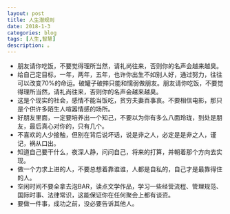 ```yaml
---
layout: post
title: 人生潜规则  
date: 2018-1-3
categories: blog
tags: [人生,智慧]
description: 。
---
```



- 朋友请你吃饭，不要觉得理所当然，请礼尚往来，否则你的名声会越来越臭。
- 给自己定目标，一年，两年，五年，也许你出生不如别人好，通过努力，往往可以改变70%的命运。破罐子破摔只能和懦弱做朋友。朋友请你吃饭，不要觉得理所当然，请礼尚往来，否则你的名声会越来越臭。 
- 这是个现实的社会，感情不能当饭吃，贫穷夫妻百事哀。不要相信电影，那只是个供许多陌生人喧嚣情感的场所。 
- 好朋友里面，一定要培养出一个知己，不要以为你有多么八面玲珑，到处是朋友，最后真心对你的，只有几个。 
- 不喜欢的人少接触，但别在背后说坏话，说是非之人，必定是是非之人，谨记，祸从口出。 
- 知道自己要干什么，夜深人静，问问自己，将来的打算，并朝着那个方向去实现。 
- 做一个力求上进的人，不要总想着靠谁谁，人都是自私的，自己才是最靠得住的人。 
- 空闲时间不要全拿去泡BAR，读点文学作品，学习一些经营流程、管理规范、国际时事、法律常识，这能保证你在任何聚会上都有谈资。 
- 要做一件事，成功之前，没必要告诉其他人。
